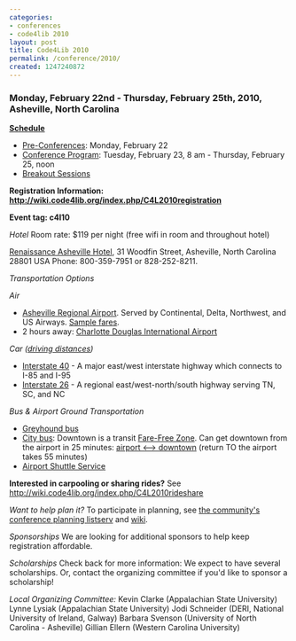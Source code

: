 ```yaml
---
categories:
- conferences
- code4lib 2010
layout: post
title: Code4Lib 2010
permalink: /conference/2010/
created: 1247240872
---
```

<h3><strong>Monday, February 22nd - Thursday, February 25th, 2010, Asheville, North Carolina</strong></h3>

<strong><a href="http://code4lib.org/conference/2010/schedule">Schedule</a></strong>
<ul><li><a href="http://code4lib.org/conference/2010/schedule#preconf">Pre-Conferences</a>: Monday, February 22</a></li>
<li><a href="http://code4lib.org/conference/2010/schedule#conf">Conference Program</a>: Tuesday, February 23, 8 am - Thursday, February 25, noon</li>
<li><a href="http://code4lib.org/conference/2010/breakouts">Breakout Sessions</a></li></ul>

<strong>Registration Information: <a href="http://wiki.code4lib.org/index.php/C4L2010registration">http://wiki.code4lib.org/index.php/C4L2010registration</a></strong>

<strong>Event tag: c4l10</strong>

<em>Hotel</em>
Room rate: $119 per night (free wifi in room and throughout hotel)

<a href="http://www.marriott.com/hotels/hotel-information/travel/avlbr-renaissance-asheville-hotel/">Renaissance Asheville Hotel</a>, 31 Woodfin Street, Asheville, North Carolina 28801 USA
Phone: 800-359-7951 or 828-252-8211.
<!--break-->

<em>Transportation Options</em>
<div><i>Air</i></div>
<ul>
<li>
<a href="http://www.flyavl.com/">Asheville Regional Airport</a>. Served by Continental, Delta, Northwest, and US Airways. <a
href="http://www.farecompare.com/maps/myAirportCategoryMap.html?departure=AVL&category=Domestic">Sample fares</a>.
<li>2 hours away: <a href="http://www.charlotteairport.com">Charlotte Douglas International Airport</a></li>
</ul>
<div><i>Car (<a href="http://www.exploreasheville.com/local-info/mileage/index.aspx">driving distances</a>)</i></div>
<ul>
<li><a href="http://en.wikipedia.org/wiki/Interstate_40">Interstate 40</a> - A major east/west interstate highway which connects to I-85 and
I-95</li>
<li><a href="http://en.wikipedia.org/wiki/Interstate_26">Interstate 26</a> - A regional east/west-north/south highway serving TN, SC, and NC</li>
</ul>
<div><i>Bus & Airport Ground Transportation</i></div>
<ul>
<li><a href="http://www.greyhound.com/home/TicketCenter/en/terminal.asp?city=340054">Greyhound bus</a></li>
<li><a href="http://www.ashevillenc.gov/residents/transportation/city_bus/default.aspx?id=946">City bus</a>: Downtown is a transit <a href="http://www.ashevillenc.gov/residents/transportation/city_bus/default.aspx?id=1018">Fare-Free Zone</a>. Can get downtown from the airport in 25 minutes: <a href="http://www.ashevillenc.gov/residents/transportation/city_bus/default.aspx?id=968">airport <--> downtown</a> (return TO the airport takes 55 minutes)</li>
<li><a href="http://www.ashevilleairportexpress.com/">Airport Shuttle Service</a></li>
</ul>

<p><strong>Interested in carpooling or sharing rides?</strong> See <a href="http://wiki.code4lib.org/index.php/C4L2010rideshare">http://wiki.code4lib.org/index.php/C4L2010rideshare</a></p>

<em> Want to help plan it? </em>
To participate in planning, see <a href="http://groups.google.com/group/code4libcon">the community's conference planning listserv</a> and <a href="http://wiki.code4lib.org/index.php/Category:Code4Lib2010">wiki</a>.

<em>Sponsorships</em>
We are looking for additional sponsors to help keep registration affordable.

<em>Scholarships</em>
Check back for more information: We expect to have several scholarships. Or, contact the organizing committee if you'd like to sponsor a scholarship!


<em>Local Organizing Committee:</em>
Kevin Clarke (Appalachian State University)
Lynne Lysiak (Appalachian State University)
Jodi Schneider (DERI, National University of Ireland, Galway)
Barbara Svenson (University of North Carolina - Asheville)
Gillian Ellern (Western Carolina University)
